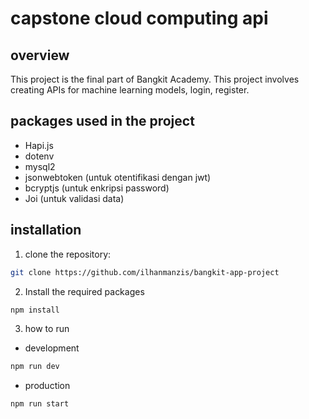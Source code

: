# capstone cloud computing api

## overview

This project is the final part of Bangkit Academy. This project involves creating APIs for machine learning models, login, register.

## packages used in the project

- Hapi.js
- dotenv
- mysql2
- jsonwebtoken (untuk otentifikasi dengan jwt)
- bcryptjs (untuk enkripsi password)
- Joi (untuk validasi data)

## installation

1. clone the repository:

```sh
git clone https://github.com/ilhanmanzis/bangkit-app-project
```

2. Install the required packages

```sh
npm install
```

3. how to run

- development

```sh
npm run dev
```

- production

```sh
npm run start
```
